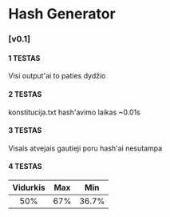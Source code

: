 # Hash Generator
### [v0.1]

#### 1 TESTAS

Visi output'ai to paties dydžio

#### 2 TESTAS

konstitucija.txt hash'avimo laikas ~0.01s

#### 3 TESTAS

Visais atvejais gautieji poru hash'ai nesutampa

#### 4 TESTAS

| Vidurkis | Max | Min |
|:---:|:---:|:---:|
| 50% | 67% |  36.7% |

